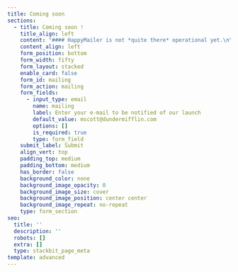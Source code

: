 ```yaml
---
title: Coming soon
sections:
  - title: Coming soon !
    title_align: left
    content: "#### HappyMailer is not *quite there* operational yet.\n\nDon't miss out on the grand opening !\nEnter your mail below to be notified of the future of mailing \U0001F680\n\nWe won't use that data for anything else at all, we hate spam too !\n"
    content_align: left
    form_position: bottom
    form_width: fifty
    form_layout: stacked
    enable_card: false
    form_id: mailing
    form_action: mailing
    form_fields:
      - input_type: email
        name: mailing
        label: Enter your e-mail to be notified of our launch
        default_value: mscott@dundermifflin.com
        options: []
        is_required: true
        type: form_field
    submit_label: Submit
    align_vert: top
    padding_top: medium
    padding_bottom: medium
    has_border: false
    background_color: none
    background_image_opacity: 0
    background_image_size: cover
    background_image_position: center center
    background_image_repeat: no-repeat
    type: form_section
seo:
  title: ''
  description: ''
  robots: []
  extra: []
  type: stackbit_page_meta
template: advanced
---
```

